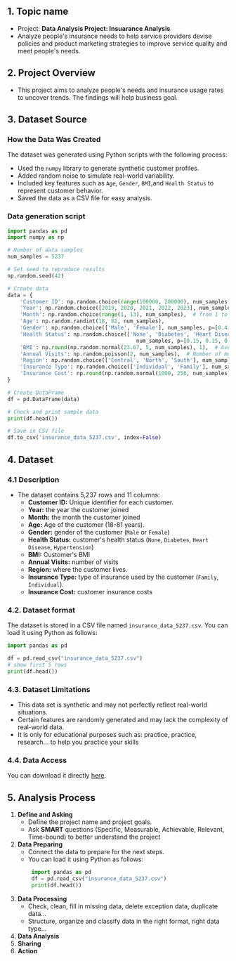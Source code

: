 ## 1. Topic name  
- Project: **Data Analysis Project: Insuarance Analysis**
- Analyze people's insurance needs to help service providers devise policies and product marketing strategies to improve service quality and meet people's needs.
## 2. Project Overview
- This project aims to analyze people's needs and insurance usage rates to uncover trends. The findings will help business goal.
## 3. Dataset Source
### How the Data Was Created
The dataset was generated using Python scripts with the following process:
- Used the `numpy` library to generate synthetic customer profiles.
- Added random noise to simulate real-world variability.
- Included key features such as `Age`, `Gender`, `BMI`,and `Health Status` to represent customer behavior.
- Saved the data as a CSV file for easy analysis.

### Data generation script
```python
import pandas as pd
import numpy as np

# Number of data samples
num_samples = 5237

# Set seed to reproduce results
np.random.seed(42)

# Create data
data = {
    'Customer ID': np.random.choice(range(100000, 200000), num_samples, replace=False),
    'Year': np.random.choice([2019, 2020, 2021, 2022, 2023], num_samples),
    'Month': np.random.choice(range(1, 13), num_samples),  # from 1 to 12
    'Age': np.random.randint(18, 82, num_samples),
    'Gender': np.random.choice(['Male', 'Female'], num_samples, p=[0.4, 0.6]),
    'Health Status': np.random.choice(['None', 'Diabetes', 'Heart Disease', 'Hypertension'],
                                         num_samples, p=[0.15, 0.15, 0.45, 0.25]),
    'BMI': np.round(np.random.normal(23.67, 5, num_samples), 1),  # Average BMI 23.67 with standard deviation 5
    'Annual Visits': np.random.poisson(2, num_samples),  # Number of medical examinations according to Poisson distribution
    'Region': np.random.choice(['Central', 'North', 'South'], num_samples, p=[0.35, 0.45, 0.2]),
    'Insurance Type': np.random.choice(['Individual', 'Family'], num_samples, p=[0.4, 0.6]),
    'Insurance Cost': np.round(np.random.normal(1000, 250, num_samples), 2)  # Average insurance cost
}

# Create DataFrame
df = pd.DataFrame(data)

# Check and print sample data
print(df.head())

# Save in CSV file
df.to_csv('insurance_data_5237.csv', index=False)
```
## 4. Dataset 
### 4.1 Description
- The dataset contains 5,237 rows and 11 columns:
  - **Customer ID:** Unique identifier for each customer.
  - **Year:** the year the customer joined
  - **Month:** the month the customer joined
  - **Age:** Age of the customer (18-81 years).
  - **Gender:** gender of the customer (`Male` or `Female`)
  - **Health Status:** customer's health status (`None`, `Diabetes`, `Heart Disease`, `Hypertension`)
  - **BMI:** Customer's BMI
  - **Annual Visits:** number of visits
  - **Region:** where the customer lives.
  - **Insurance Type:** type of insurance used by the customer (`Family`, `Individual`).
  - **Insurance Cost:** customer insurance costs

### 4.2. Dataset format
The dataset is stored in a CSV file named `insurance_data_5237.csv`.  You can load it using Python as follows:
```python
import pandas as pd

df = pd.read_csv("insurance_data_5237.csv")
# show first 5 rows
print(df.head())
```
### 4.3. Dataset Limitations
- This data set is synthetic and may not perfectly reflect real-world situations.
- Certain features are randomly generated and may lack the complexity of real-world data.
- It is only for educational purposes such as: practice, practice, research... to help you practice your skills
### 4.4. Data Access
You can download it directly [here](./Insurance%20Datase/insurance_data_5237.csv).
## 5. Analysis Process
1. **Define and Asking** 
   - Define the project name and project goals.
   - Ask **SMART** questions (Specific, Measurable, Achievable, Relevant, Time-bound) to better understand the project
2. **Data Preparing**
   - Connect the data to prepare for the next steps.
   - You can load it using Python as follows:
     ```python
      import pandas as pd
      df = pd.read_csv("insurance_data_5237.csv")
      print(df.head())
     ```
3. **Data Processing**
   - Check, clean, fill in missing data, delete exception data, duplicate data...
   - Structure, organize and classify data in the right format, right data type...
5. **Data Analysis**
6. **Sharing**
7. **Action**
